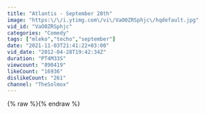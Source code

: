 ```yaml
---
title: "Atlantis - September 28th"
image: "https:\/\/i.ytimg.com\/vi\/VaO0ZRSphjc\/hqdefault.jpg"
vid_id: "VaO0ZRSphjc"
categories: "Comedy"
tags: ["mleko","techo","september"]
date: "2021-11-03T21:41:22+03:00"
vid_date: "2012-04-28T19:42:34Z"
duration: "PT4M33S"
viewcount: "890419"
likeCount: "16936"
dislikeCount: "261"
channel: "TheSolmox"
---
```

{% raw %}{% endraw %}
